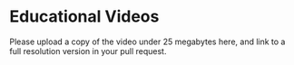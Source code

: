 # Educational Videos

Please upload a copy of the video under 25 megabytes here, and link to a full resolution version in your pull request.
